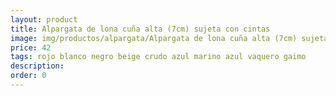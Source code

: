 ```yaml
---
layout: product
title: Alpargata de lona cuña alta (7cm) sujeta con cintas 
image: img/productos/alpargata/Alpargata de lona cuña alta (7cm) sujeta con cintas =42 =rojo blanco negro beige crudo azul marino azul vaquero gaimo.webp
price: 42 
tags: rojo blanco negro beige crudo azul marino azul vaquero gaimo
description: 
order: 0
---
```

